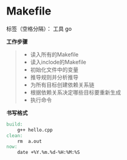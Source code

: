 # Makefile

标签（空格分隔）： 工具 go


**工作步骤**
>* 读入所有的Makefile
>* 读入inclode的Makefile
>* 初始化文件中的变量
>* 推导规则并分析推导
>* 为所有目标创建依赖关系链
>* 根据依赖关系决定哪些目标要重新生成
>* 执行命令


**书写格式**

```Makefile
build:
	g++ hello.cpp
clean:
    rm  a.out
now:
	date +%Y.%m.%d-%H:%M:%S
```
